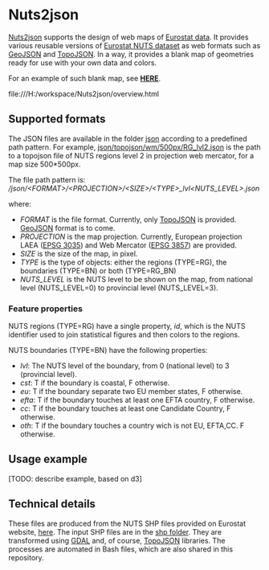 # Nuts2json

<a href="https://github.com/jgaffuri/Nuts2json">Nuts2json</a> supports the design of web maps of <a href="http://ec.europa.eu/eurostat/web/json-and-unicode-web-services/getting-started/rest-request" target="_blank">Eurostat data</a>. It provides various reusable versions of <a href="http://ec.europa.eu/eurostat/web/nuts/overview" target="_blank">Eurostat NUTS dataset</a> as web formats such as <a href="http://geojson.org/" target="_blank">GeoJSON</a> and <a href="https://github.com/mbostock/topojson/wiki" target="_blank">TopoJSON</a>. In a way, it provides a blank map of geometries ready for use with your own data and colors.

For an example of such blank map, see <a href="http://jgaffuri.github.io/Nuts2json/overview.html?proj=laea&lvl=3" target="_blank"><b>HERE</b></a>.

file:///H:/workspace/Nuts2json/overview.html

## Supported formats

The JSON files are available in the folder <a href="/json" target="_blank">json</a> according to a predefined path pattern. For example, <a href="https://jgaffuri.github.io/Nuts2json/json/topojson/wm/500px/RG_lvl2.json" target="_blank">json/topojson/wm/500px/RG_lvl2.json</a> is the path to a topojson file of NUTS regions level 2 in projection web mercator, for a map size 500*500px.

The file path pattern is: <i>/json/\<FORMAT\>/\<PROJECTION\>/\<SIZE\>/\<TYPE\>_lvl\<NUTS_LEVEL\>.json</i>

where:

- <i>FORMAT</i> is the file format. Currently, only <a href="https://github.com/mbostock/topojson/wiki" target="_blank">TopoJSON</a> is provided. <a href="http://geojson.org/" target="_blank">GeoJSON</a> format is to come.
- <i>PROJECTION</i> is the map projection. Currently, European projection LAEA (<a href="http://spatialreference.org/ref/epsg/etrs89-etrs-laea/" target="_blank">EPSG 3035</a>) and Web Mercator (<a href="http://spatialreference.org/ref/sr-org/7483/" target="_blank">EPSG 3857</a>) are provided.
- <i>SIZE</i> is the size of the map, in pixel.
- <i>TYPE</i> is the type of objects: either the regions (TYPE=RG), the boundaries (TYPE=BN) or both (TYPE=RG_BN)
- <i>NUTS_LEVEL</i> is the NUTS level to be shown on the map, from national level (NUTS_LEVEL=0) to provincial level (NUTS_LEVEL=3).

### Feature properties

NUTS regions (TYPE=RG) have a single property, <i>id</i>, which is the NUTS identifier used to join statistical figures and then colors to the regions.

NUTS boundaries (TYPE=BN) have the following properties:
  - <i>lvl</i>: The NUTS level of the boundary, from 0 (national level) to 3 (provincial level).
  - <i>cst</i>: T if the boundary is coastal, F otherwise.
  - <i>eu</i>: T if the boundary separate two EU member states, F otherwise.
  - <i>efta</i>: T if the boundary touches at least one EFTA country, F otherwise.
  - <i>cc</i>: T if the boundary touches at least one Candidate Country, F otherwise.
  - <i>oth</i>: T if the boundary touches a country wich is not EU, EFTA,CC. F otherwise.

## Usage example

[TODO: describe example, based on d3]

## Technical details

These files are produced from the NUTS SHP files provided on Eurostat website, <a href="http://ec.europa.eu/eurostat/web/gisco/geodata/reference-data/administrative-units-statistical-units/nuts" target="_blank">here</a>. The input SHP files are in the <a href="/shp" target="_blank">shp folder</a>. They are transformed using <a href="http://www.gdal.org/" target="_blank">GDAL</a> and, of course, <a href="https://github.com/mbostock/topojson/wiki" target="_blank">TopoJSON</a> libraries. The processes are automated in Bash files, which are also shared in this repository.
